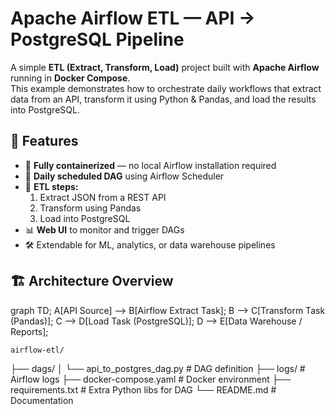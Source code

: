 # Apache Airflow ETL — API → PostgreSQL Pipeline
A simple **ETL (Extract, Transform, Load)** project built with **Apache Airflow** running in **Docker Compose**.  
This example demonstrates how to orchestrate daily workflows that extract data from an API, transform it using Python & Pandas, and load the results into PostgreSQL.

## 🚀 Features

- 🧠 **Fully containerized** — no local Airflow installation required  
- 🔁 **Daily scheduled DAG** using Airflow Scheduler  
- 🧩 **ETL steps:**  
  1. Extract JSON from a REST API  
  2. Transform using Pandas  
  3. Load into PostgreSQL  
- 📊 **Web UI** to monitor and trigger DAGs  
- 🛠️ Extendable for ML, analytics, or data warehouse pipelines


## 🏗️ Architecture Overview

graph TD;
    A[API Source] --> B[Airflow Extract Task];
    B --> C[Transform Task (Pandas)];
    C --> D[Load Task (PostgreSQL)];
    D --> E[Data Warehouse / Reports];
	
	
	airflow-etl/
├── dags/
│   └── api_to_postgres_dag.py     # DAG definition
├── logs/                          # Airflow logs
├── docker-compose.yaml            # Docker environment
├── requirements.txt               # Extra Python libs for DAG
└── README.md                      # Documentation

